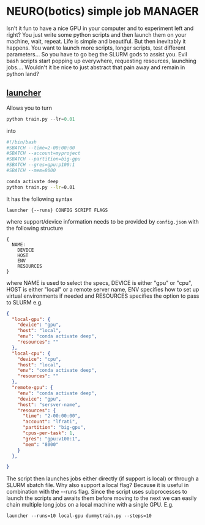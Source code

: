# NEURO(botics) simple job MANAGER

Isn't it fun to have a nice GPU in your computer and to experiment left and right? You just write some python scripts and then launch them on your machine, wait, repeat. Life is simple and beautiful.
But then inevitably it happens. 
You want to launch more scripts, longer scripts, test different parameters... 
So you have to go beg the SLURM gods to assist you.
Evil bash scripts start popping up everywhere, requesting resources, launching jobs....
Wouldn't it be nice to just abstract that pain away and remain in python land?

## [launcher](launcher)
Allows you to turn
```python
python train.py --lr=0.01
```
into
```bash
#!/bin/bash
#SBATCH --time=2-00:00:00
#SBATCH --account=myproject
#SBATCH --partition=big-gpu
#SBATCH --gres=gpu:p100:1
#SBATCH --mem=8000

conda activate deep
python train.py --lr=0.01
```
It has the following syntax
```
launcher {--runs} CONFIG SCRIPT FLAGS
```
where support/device information needs to be provided by ```config.json``` with the following structure
```
{
  NAME:
    DEVICE 
    HOST
    ENV
    RESOURCES
}
```
where NAME is used to select the specs, DEVICE is either "gpu" or "cpu", HOST is either "local" or a remote server name, ENV specifies how to set up virtual environments if needed and RESOURCES specifies the option to pass to SLURM
e.g.
```json
{
  "local-gpu": {
    "device": "gpu",
    "host": "local",
    "env": "conda activate deep",
    "resources": ""
  },
  "local-cpu": {
    "device": "cpu",
    "host": "local",
    "env": "conda activate deep",
    "resources": ""
  },
  "remote-gpu": {
    "env": "conda activate deep",
    "device": "gpu",
    "host": "sersver-name",
    "resources": {
      "time": "2-00:00:00",
      "account": "lfrati",
      "partition": "big-gpu",
      "cpus-per-task": 1,
      "gres": "gpu:v100:1",
      "mem": "8000"
    }
  },

}
```
The script then launches jobs either directly (if support is local) or through a SLURM sbatch file.
Why also support a local flag? Because it is useful in combination with the --runs flag.
Since the script uses subprocesses to launch the scripts and awaits them before moving to the next we can easily chain multiple long jobs on a local machine with a single GPU.
E.g.
```
launcher --runs=10 local-gpu dummytrain.py --steps=10
```
